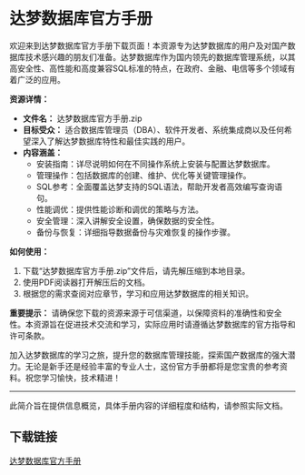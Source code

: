 # 达梦数据库官方手册

欢迎来到达梦数据库官方手册下载页面！本资源专为达梦数据库的用户及对国产数据库技术感兴趣的朋友们准备。达梦数据库作为国内领先的数据库管理系统，以其高安全性、高性能和高度兼容SQL标准的特点，在政府、金融、电信等多个领域有着广泛的应用。

**资源详情：**
- **文件名：** 达梦数据库官方手册.zip
- **目标受众：** 适合数据库管理员（DBA）、软件开发者、系统集成商以及任何希望深入了解达梦数据库特性和最佳实践的用户。
- **内容涵盖：**
    - 安装指南：详尽说明如何在不同操作系统上安装与配置达梦数据库。
    - 管理操作：包括数据库的创建、维护、优化等关键管理操作。
    - SQL参考：全面覆盖达梦支持的SQL语法，帮助开发者高效编写查询语句。
    - 性能调优：提供性能诊断和调优的策略与方法。
    - 安全管理：深入讲解安全设置，确保数据的安全性。
    - 备份与恢复：详细指导数据备份与灾难恢复的操作步骤。
    
**如何使用：**
1. 下载“达梦数据库官方手册.zip”文件后，请先解压缩到本地目录。
2. 使用PDF阅读器打开解压后的文档。
3. 根据您的需求查阅对应章节，学习和应用达梦数据库的相关知识。

**重要提示：**
请确保您下载的资源来源于可信渠道，以保障资料的准确性和安全性。本资源旨在促进技术交流和学习，实际应用时请遵循达梦数据库的官方指导和许可条款。

加入达梦数据库的学习之旅，提升您的数据库管理技能，探索国产数据库的强大潜力。无论是新手还是经验丰富的专业人士，这份官方手册都将是您宝贵的参考资料。祝您学习愉快，技术精进！

---

此简介旨在提供信息概览，具体手册内容的详细程度和结构，请参照实际文档。

## 下载链接

[达梦数据库官方手册](https://pan.quark.cn/s/d3491ce24524)
